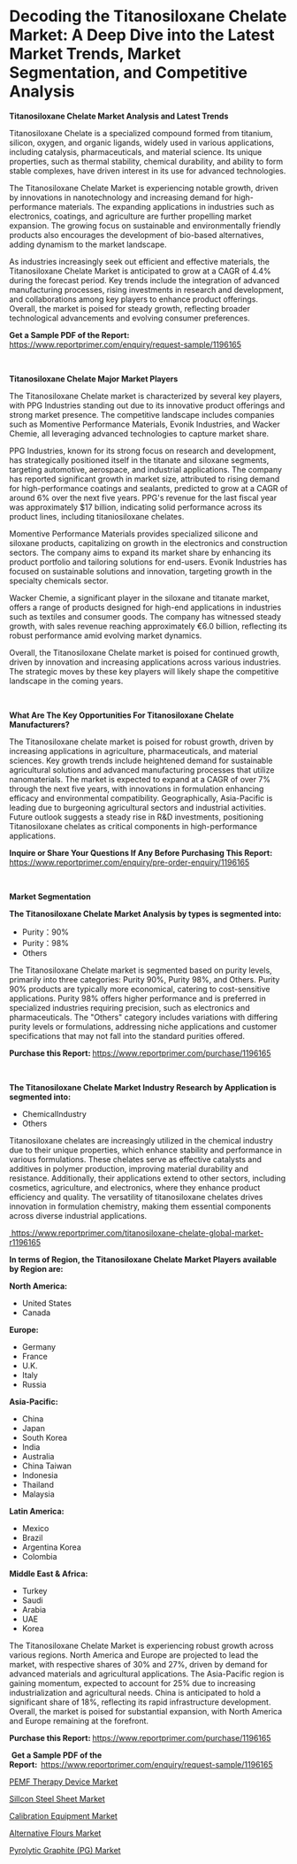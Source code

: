 <p><h1>Decoding the Titanosiloxane Chelate Market: A Deep Dive into the Latest Market Trends, Market Segmentation, and Competitive Analysis</h1></p><p><strong>Titanosiloxane Chelate Market Analysis and Latest Trends</strong></p>
<p><p>Titanosiloxane Chelate is a specialized compound formed from titanium, silicon, oxygen, and organic ligands, widely used in various applications, including catalysis, pharmaceuticals, and material science. Its unique properties, such as thermal stability, chemical durability, and ability to form stable complexes, have driven interest in its use for advanced technologies.</p><p>The Titanosiloxane Chelate Market is experiencing notable growth, driven by innovations in nanotechnology and increasing demand for high-performance materials. The expanding applications in industries such as electronics, coatings, and agriculture are further propelling market expansion. The growing focus on sustainable and environmentally friendly products also encourages the development of bio-based alternatives, adding dynamism to the market landscape.</p><p>As industries increasingly seek out efficient and effective materials, the Titanosiloxane Chelate Market is anticipated to grow at a CAGR of 4.4% during the forecast period. Key trends include the integration of advanced manufacturing processes, rising investments in research and development, and collaborations among key players to enhance product offerings. Overall, the market is poised for steady growth, reflecting broader technological advancements and evolving consumer preferences.</p></p>
<p><strong>Get a Sample PDF of the Report:&nbsp;</strong> <a href="https://www.reportprimer.com/enquiry/request-sample/1196165">https://www.reportprimer.com/enquiry/request-sample/1196165</a></p>
<p>&nbsp;</p>
<p><strong>Titanosiloxane Chelate Major Market Players</strong></p>
<p><p>The Titanosiloxane Chelate market is characterized by several key players, with PPG Industries standing out due to its innovative product offerings and strong market presence. The competitive landscape includes companies such as Momentive Performance Materials, Evonik Industries, and Wacker Chemie, all leveraging advanced technologies to capture market share.</p><p>PPG Industries, known for its strong focus on research and development, has strategically positioned itself in the titanate and siloxane segments, targeting automotive, aerospace, and industrial applications. The company has reported significant growth in market size, attributed to rising demand for high-performance coatings and sealants, predicted to grow at a CAGR of around 6% over the next five years. PPG's revenue for the last fiscal year was approximately $17 billion, indicating solid performance across its product lines, including titaniosiloxane chelates.</p><p>Momentive Performance Materials provides specialized silicone and siloxane products, capitalizing on growth in the electronics and construction sectors. The company aims to expand its market share by enhancing its product portfolio and tailoring solutions for end-users. Evonik Industries has focused on sustainable solutions and innovation, targeting growth in the specialty chemicals sector.</p><p>Wacker Chemie, a significant player in the siloxane and titanate market, offers a range of products designed for high-end applications in industries such as textiles and consumer goods. The company has witnessed steady growth, with sales revenue reaching approximately €6.0 billion, reflecting its robust performance amid evolving market dynamics.</p><p>Overall, the Titanosiloxane Chelate market is poised for continued growth, driven by innovation and increasing applications across various industries. The strategic moves by these key players will likely shape the competitive landscape in the coming years.</p></p>
<p>&nbsp;</p>
<p><strong>What Are The Key Opportunities For Titanosiloxane Chelate Manufacturers?</strong></p>
<p><p>The Titanosiloxane chelate market is poised for robust growth, driven by increasing applications in agriculture, pharmaceuticals, and material sciences. Key growth trends include heightened demand for sustainable agricultural solutions and advanced manufacturing processes that utilize nanomaterials. The market is expected to expand at a CAGR of over 7% through the next five years, with innovations in formulation enhancing efficacy and environmental compatibility. Geographically, Asia-Pacific is leading due to burgeoning agricultural sectors and industrial activities. Future outlook suggests a steady rise in R&D investments, positioning Titanosiloxane chelates as critical components in high-performance applications.</p></p>
<p><strong>Inquire or Share Your Questions If Any Before Purchasing This Report:</strong> <a href="https://www.reportprimer.com/enquiry/pre-order-enquiry/1196165">https://www.reportprimer.com/enquiry/pre-order-enquiry/1196165</a></p>
<p>&nbsp;</p>
<p><strong>Market Segmentation</strong></p>
<p><strong>The Titanosiloxane Chelate Market Analysis by types is segmented into:</strong></p>
<p><ul><li>Purity：90%</li><li>Purity：98%</li><li>Others</li></ul></p>
<p><p>The Titanosiloxane Chelate market is segmented based on purity levels, primarily into three categories: Purity 90%, Purity 98%, and Others. Purity 90% products are typically more economical, catering to cost-sensitive applications. Purity 98% offers higher performance and is preferred in specialized industries requiring precision, such as electronics and pharmaceuticals. The "Others" category includes variations with differing purity levels or formulations, addressing niche applications and customer specifications that may not fall into the standard purities offered.</p></p>
<p><strong>Purchase this Report:&nbsp;</strong><a href="https://www.reportprimer.com/purchase/1196165">https://www.reportprimer.com/purchase/1196165</a></p>
<p>&nbsp;</p>
<p><strong>The Titanosiloxane Chelate Market Industry Research by Application is segmented into:</strong></p>
<p><ul><li>ChemicalIndustry</li><li>Others</li></ul></p>
<p><p>Titanosiloxane chelates are increasingly utilized in the chemical industry due to their unique properties, which enhance stability and performance in various formulations. These chelates serve as effective catalysts and additives in polymer production, improving material durability and resistance. Additionally, their applications extend to other sectors, including cosmetics, agriculture, and electronics, where they enhance product efficiency and quality. The versatility of titanosiloxane chelates drives innovation in formulation chemistry, making them essential components across diverse industrial applications.</p></p>
<p><a href="https://www.reportprimer.com/titanosiloxane-chelate-global-market-r1196165">&nbsp;https://www.reportprimer.com/titanosiloxane-chelate-global-market-r1196165</a></p>
<p><strong>In terms of Region, the Titanosiloxane Chelate Market Players available by Region are:</strong></p>
<p>
    <p> <strong> North America: </strong>
        <ul>
            <li>United States</li>
            <li>Canada</li>
        </ul>
        </p> 
    <p> <strong> Europe: </strong>
        <ul>
            <li>Germany</li>
            <li>France</li>
            <li>U.K.</li>
            <li>Italy</li>
            <li>Russia</li>
        </ul>
        </p> 
    <p> <strong> Asia-Pacific: </strong>
        <ul>
            <li>China</li>
            <li>Japan</li>
            <li>South Korea</li>
            <li>India</li>
            <li>Australia</li>
            <li>China Taiwan</li>
            <li>Indonesia</li>
            <li>Thailand</li>
            <li>Malaysia</li>
        </ul>
        </p> 
    <p> <strong> Latin America: </strong>
        <ul>
            <li>Mexico</li>
            <li>Brazil</li>
            <li>Argentina Korea</li>
            <li>Colombia</li>
        </ul>
        </p> 
    <p> <strong> Middle East & Africa: </strong>
        <ul>
            <li>Turkey</li>
            <li>Saudi</li>
            <li>Arabia</li>
            <li>UAE</li>
            <li>Korea</li>
        </ul>
    </p>
    </p>
<p><p>The Titanosiloxane Chelate Market is experiencing robust growth across various regions. North America and Europe are projected to lead the market, with respective shares of 30% and 27%, driven by demand for advanced materials and agricultural applications. The Asia-Pacific region is gaining momentum, expected to account for 25% due to increasing industrialization and agricultural needs. China is anticipated to hold a significant share of 18%, reflecting its rapid infrastructure development. Overall, the market is poised for substantial expansion, with North America and Europe remaining at the forefront.</p></p>
<p><strong>Purchase this Report: </strong><a href="https://www.reportprimer.com/purchase/1196165">https://www.reportprimer.com/purchase/1196165</a></p>
<p>&nbsp;<strong>Get a Sample PDF of the Report:&nbsp;&nbsp;</strong><a href="https://www.reportprimer.com/enquiry/request-sample/1196165">https://www.reportprimer.com/enquiry/request-sample/1196165</a></p>
<p><strong></strong></p>
<p><p><a href="https://www.linkedin.com/pulse/global-pemf-therapy-device-market-trends-forecasts-strategic-vcrae?trackingId=TLFFsLXZQG2kOiXfufko7w%3D%3D">PEMF Therapy Device Market</a></p><p><a href="https://medium.com/@sakibnet49_53869/sillcon-steel-sheet-industry-analysis-report-its-market-size-share-trends-by-application-0f92f243540a?postPublishedType=repub">Sillcon Steel Sheet Market</a></p><p><a href="https://issuu.com/reportprime-2/docs/calibration-equipment-market-size-2_5024684d50b84c">Calibration Equipment Market</a></p><p><a href="https://www.linkedin.com/pulse/future-trajectory-alternative-flours-market-emerging-ofpwe">Alternative Flours Market</a></p><p><a href="https://medium.com/@sakibnet49_53869/navigating-the-pyrolytic-graphite-pg-market-expert-analysis-and-market-forecast-for-period-from-40c57749c07f?postPublishedType=repub">Pyrolytic Graphite (PG) Market</a></p></p>